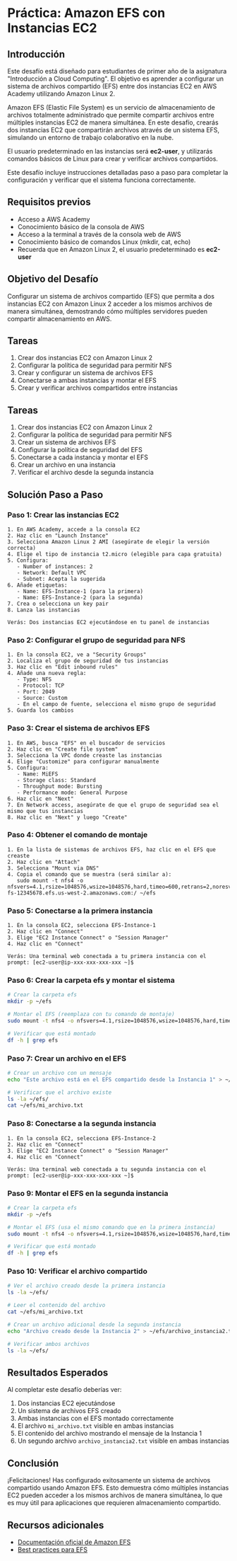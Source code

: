 # Práctica: Amazon EFS con Instancias EC2

## Introducción

Este desafío está diseñado para estudiantes de primer año de la asignatura "Introducción a Cloud Computing". El objetivo es aprender a configurar un sistema de archivos compartido (EFS) entre dos instancias EC2 en AWS Academy utilizando Amazon Linux 2.

Amazon EFS (Elastic File System) es un servicio de almacenamiento de archivos totalmente administrado que permite compartir archivos entre múltiples instancias EC2 de manera simultánea. En este desafío, crearás dos instancias EC2 que compartirán archivos através de un sistema EFS, simulando un entorno de trabajo colaborativo en la nube.

El usuario predeterminado en las instancias será **ec2-user**, y utilizarás comandos básicos de Linux para crear y verificar archivos compartidos.

Este desafío incluye instrucciones detalladas paso a paso para completar la configuración y verificar que el sistema funciona correctamente.

## Requisitos previos

- Acceso a AWS Academy
- Conocimiento básico de la consola de AWS
- Acceso a la terminal a través de la consola web de AWS
- Conocimiento básico de comandos Linux (mkdir, cat, echo)
- Recuerda que en Amazon Linux 2, el usuario predeterminado es **ec2-user**

## Objetivo del Desafío

Configurar un sistema de archivos compartido (EFS) que permita a dos instancias EC2 con Amazon Linux 2 acceder a los mismos archivos de manera simultánea, demostrando cómo múltiples servidores pueden compartir almacenamiento en AWS.

## Tareas

1. Crear dos instancias EC2 con Amazon Linux 2
2. Configurar la política de seguridad para permitir NFS
3. Crear y configurar un sistema de archivos EFS
4. Conectarse a ambas instancias y montar el EFS
5. Crear y verificar archivos compartidos entre instancias

## Tareas

1. Crear dos instancias EC2 con Amazon Linux 2
2. Configurar la política de seguridad para permitir NFS
3. Crear un sistema de archivos EFS
4. Configurar la política de seguridad del EFS
5. Conectarse a cada instancia y montar el EFS
6. Crear un archivo en una instancia
7. Verificar el archivo desde la segunda instancia

## Solución Paso a Paso

### Paso 1: Crear las instancias EC2

```
1. En AWS Academy, accede a la consola EC2
2. Haz clic en "Launch Instance"
3. Selecciona Amazon Linux 2 AMI (asegúrate de elegir la versión correcta)
4. Elige el tipo de instancia t2.micro (elegible para capa gratuita)
5. Configura:
   - Number of instances: 2
   - Network: Default VPC
   - Subnet: Acepta la sugerida
6. Añade etiquetas:
   - Name: EFS-Instance-1 (para la primera)
   - Name: EFS-Instance-2 (para la segunda)
7. Crea o selecciona un key pair
8. Lanza las instancias
   
Verás: Dos instancias EC2 ejecutándose en tu panel de instancias
```

### Paso 2: Configurar el grupo de seguridad para NFS

```
1. En la consola EC2, ve a "Security Groups"
2. Localiza el grupo de seguridad de tus instancias
3. Haz clic en "Edit inbound rules"
4. Añade una nueva regla:
   - Type: NFS
   - Protocol: TCP
   - Port: 2049
   - Source: Custom
   - En el campo de fuente, selecciona el mismo grupo de seguridad
5. Guarda los cambios
```

### Paso 3: Crear el sistema de archivos EFS

```
1. En AWS, busca "EFS" en el buscador de servicios
2. Haz clic en "Create file system"
3. Selecciona la VPC donde creaste las instancias
4. Elige "Customize" para configurar manualmente
5. Configura:
   - Name: MiEFS
   - Storage class: Standard
   - Throughput mode: Bursting
   - Performance mode: General Purpose
6. Haz clic en "Next"
7. En Network access, asegúrate de que el grupo de seguridad sea el mismo que tus instancias
8. Haz clic en "Next" y luego "Create"
```

### Paso 4: Obtener el comando de montaje

```
1. En la lista de sistemas de archivos EFS, haz clic en el EFS que creaste
2. Haz clic en "Attach"
3. Selecciona "Mount via DNS"
4. Copia el comando que se muestra (será similar a):
   sudo mount -t nfs4 -o nfsvers=4.1,rsize=1048576,wsize=1048576,hard,timeo=600,retrans=2,noresvport fs-12345678.efs.us-west-2.amazonaws.com:/ ~/efs
```

### Paso 5: Conectarse a la primera instancia

```
1. En la consola EC2, selecciona EFS-Instance-1
2. Haz clic en "Connect"
3. Elige "EC2 Instance Connect" o "Session Manager"
4. Haz clic en "Connect"

Verás: Una terminal web conectada a tu primera instancia con el prompt: [ec2-user@ip-xxx-xxx-xxx-xxx ~]$
```

### Paso 6: Crear la carpeta efs y montar el sistema

```bash
# Crear la carpeta efs
mkdir -p ~/efs

# Montar el EFS (reemplaza con tu comando de montaje)
sudo mount -t nfs4 -o nfsvers=4.1,rsize=1048576,wsize=1048576,hard,timeo=600,retrans=2,noresvport fs-12345678.efs.us-west-2.amazonaws.com:/ ~/efs

# Verificar que está montado
df -h | grep efs
```

### Paso 7: Crear un archivo en el EFS

```bash
# Crear un archivo con un mensaje
echo "Este archivo está en el EFS compartido desde la Instancia 1" > ~/efs/mi_archivo.txt

# Verificar que el archivo existe
ls -la ~/efs/
cat ~/efs/mi_archivo.txt
```

### Paso 8: Conectarse a la segunda instancia

```
1. En la consola EC2, selecciona EFS-Instance-2
2. Haz clic en "Connect"
3. Elige "EC2 Instance Connect" o "Session Manager"
4. Haz clic en "Connect"

Verás: Una terminal web conectada a tu segunda instancia con el prompt: [ec2-user@ip-xxx-xxx-xxx-xxx ~]$
```

### Paso 9: Montar el EFS en la segunda instancia

```bash
# Crear la carpeta efs
mkdir -p ~/efs

# Montar el EFS (usa el mismo comando que en la primera instancia)
sudo mount -t nfs4 -o nfsvers=4.1,rsize=1048576,wsize=1048576,hard,timeo=600,retrans=2,noresvport fs-12345678.efs.us-west-2.amazonaws.com:/ ~/efs

# Verificar que está montado
df -h | grep efs
```

### Paso 10: Verificar el archivo compartido

```bash
# Ver el archivo creado desde la primera instancia
ls -la ~/efs/

# Leer el contenido del archivo
cat ~/efs/mi_archivo.txt

# Crear un archivo adicional desde la segunda instancia
echo "Archivo creado desde la Instancia 2" > ~/efs/archivo_instancia2.txt

# Verificar ambos archivos
ls -la ~/efs/
```

## Resultados Esperados

Al completar este desafío deberías ver:

1. Dos instancias EC2 ejecutándose
2. Un sistema de archivos EFS creado
3. Ambas instancias con el EFS montado correctamente
4. El archivo `mi_archivo.txt` visible en ambas instancias
5. El contenido del archivo mostrando el mensaje de la Instancia 1
6. Un segundo archivo `archivo_instancia2.txt` visible en ambas instancias

## Conclusión

¡Felicitaciones! Has configurado exitosamente un sistema de archivos compartido usando Amazon EFS. Esto demuestra cómo múltiples instancias EC2 pueden acceder a los mismos archivos de manera simultánea, lo que es muy útil para aplicaciones que requieren almacenamiento compartido.

## Recursos adicionales

- [Documentación oficial de Amazon EFS](https://docs.aws.amazon.com/efs/latest/ug/whatisefs.html)
- [Best practices para EFS](https://docs.aws.amazon.com/wellarchitected/latest/security-pillar/shared-responsibility-for-efs.html)
